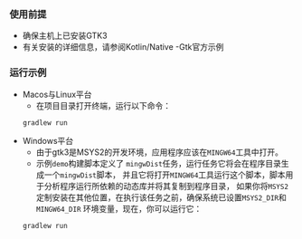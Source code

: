 ### 使用前提 ###
* 确保主机上已安装GTK3
* 有关安装的详细信息，请参阅Kotlin/Native -Gtk官方示例

### 运行示例 ###
* Macos与Linux平台
    * 在项目目录打开终端，运行以下命令：
   ```shell script
   gradlew run
   ```
* Windows平台
    * 由于gtk3是MSYS2的开发环境，应用程序应该在`MINGW64`工具中打开。
    * 示例`demo`构建脚本定义了 `mingwDist`任务，运行任务它将会在程序目录生成一个`mingwDist`脚本，
    并且它将打开`MINGW64`工具运行这个脚本，脚本用于分析程序运行所依赖的动态库并将其复制到程序目录，
    如果你将`MSYS2`定制安装在其他位置，在执行该任务之前，确保系统已设置`MSYS2_DIR`和`MINGW64_DIR`
    环境变量，现在，你可以运行它：
   ```shell script
   gradlew run
   ```